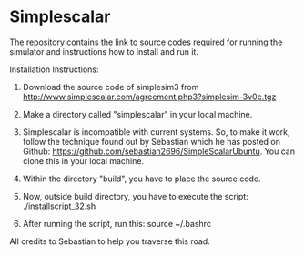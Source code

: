 # Simplescalar
The repository contains the link to source codes required for running the simulator and instructions how to install and run it.

Installation Instructions:

1) Download the source code of simplesim3 from http://www.simplescalar.com/agreement.php3?simplesim-3v0e.tgz

2) Make a directory called "simplescalar" in your local machine.

3) Simplescalar is incompatible with current systems. So, to make it work, follow the technique found out by Sebastian which he has posted on Github: https://github.com/sebastian2696/SimpleScalarUbuntu. You can clone this in your local machine.

4) Within the directory "build", you have to place the source code.

5) Now, outside build directory, you have to execute the script: ./installscript_32.sh

6) After running the script, run this: source ~/.bashrc

 All credits to Sebastian to help you traverse this road.
